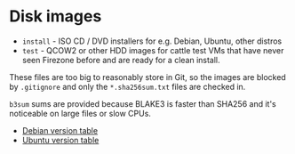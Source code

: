 # Disk images

- `install` - ISO CD / DVD installers for e.g. Debian, Ubuntu, other 
distros
- `test` - QCOW2 or other HDD images for cattle test VMs that have never 
seen Firezone before and are ready for a clean install.

These files are too big to reasonably store in Git, so the images are 
blocked by `.gitignore` and only the `*.sha256sum.txt` files are checked 
in.

`b3sum` sums are provided because BLAKE3 is faster than SHA256 and it's noticeable on large files or slow CPUs.

- [Debian version table](https://en.wikipedia.org/wiki/Debian_version_history#Release_table)
- [Ubuntu version table](https://en.wikipedia.org/wiki/Ubuntu_version_history#Table_of_versions)
